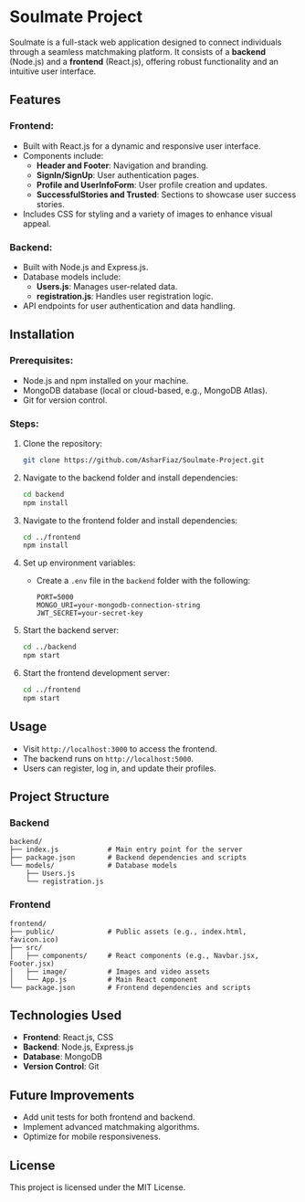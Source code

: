 # Soulmate Project

Soulmate is a full-stack web application designed to connect individuals through a seamless matchmaking platform. It consists of a **backend** (Node.js) and a **frontend** (React.js), offering robust functionality and an intuitive user interface.

## Features

### Frontend:
- Built with React.js for a dynamic and responsive user interface.
- Components include:
  - **Header and Footer**: Navigation and branding.
  - **SignIn/SignUp**: User authentication pages.
  - **Profile and UserInfoForm**: User profile creation and updates.
  - **SuccessfulStories and Trusted**: Sections to showcase user success stories.
- Includes CSS for styling and a variety of images to enhance visual appeal.

### Backend:
- Built with Node.js and Express.js.
- Database models include:
  - **Users.js**: Manages user-related data.
  - **registration.js**: Handles user registration logic.
- API endpoints for user authentication and data handling.

## Installation

### Prerequisites:
- Node.js and npm installed on your machine.
- MongoDB database (local or cloud-based, e.g., MongoDB Atlas).
- Git for version control.

### Steps:

1. Clone the repository:
   ```bash
   git clone https://github.com/AsharFiaz/Soulmate-Project.git
   ```

2. Navigate to the backend folder and install dependencies:
   ```bash
   cd backend
   npm install
   ```

3. Navigate to the frontend folder and install dependencies:
   ```bash
   cd ../frontend
   npm install
   ```

4. Set up environment variables:
   - Create a `.env` file in the `backend` folder with the following:
     ```env
     PORT=5000
     MONGO_URI=your-mongodb-connection-string
     JWT_SECRET=your-secret-key
     ```

5. Start the backend server:
   ```bash
   cd ../backend
   npm start
   ```

6. Start the frontend development server:
   ```bash
   cd ../frontend
   npm start
   ```

## Usage

- Visit `http://localhost:3000` to access the frontend.
- The backend runs on `http://localhost:5000`.
- Users can register, log in, and update their profiles.

## Project Structure

### Backend
```
backend/
├── index.js            # Main entry point for the server
├── package.json        # Backend dependencies and scripts
└── models/             # Database models
    ├── Users.js
    └── registration.js
```

### Frontend
```
frontend/
├── public/             # Public assets (e.g., index.html, favicon.ico)
├── src/
│   ├── components/     # React components (e.g., Navbar.jsx, Footer.jsx)
│   ├── image/          # Images and video assets
│   └── App.js          # Main React component
└── package.json        # Frontend dependencies and scripts
```

## Technologies Used

- **Frontend**: React.js, CSS
- **Backend**: Node.js, Express.js
- **Database**: MongoDB
- **Version Control**: Git

## Future Improvements
- Add unit tests for both frontend and backend.
- Implement advanced matchmaking algorithms.
- Optimize for mobile responsiveness.

## License
This project is licensed under the MIT License.

